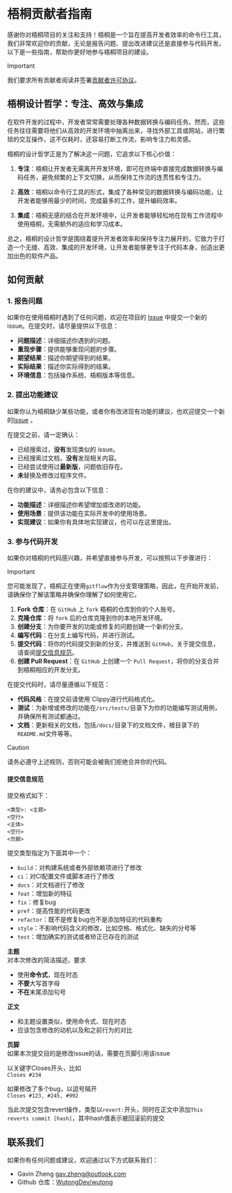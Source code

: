 # 梧桐贡献者指南

感谢你对梧桐项目的关注和支持！梧桐是一个旨在提高开发者效率的命令行工具，我们非常欢迎你的贡献，无论是报告问题、提出改进建议还是直接参与代码开发。以下是一些指南，帮助你更好地参与梧桐项目的建设。
> [!IMPORTANT]
> 我们要求所有贡献者阅读并签署[贡献者许可协议](CLA_zh.md)。

## 梧桐设计哲学：专注、高效与集成

在软件开发的过程中，开发者常常需要处理各种数据转换与编码任务。然而，这些任务往往需要将他们从高效的开发环境中抽离出来，寻找外部工具或网站，进行繁琐的交互操作，这不仅耗时，还容易打断工作流，影响专注力和灵感。

梧桐的设计哲学正是为了解决这一问题，它追求以下核心价值：

1. **专注**：梧桐让开发者无需离开开发环境，即可在终端中直接完成数据转换与编码任务，避免频繁的上下文切换，从而保持工作流的连贯性和专注力。

2. **高效**：梧桐以命令行工具的形式，集成了各种常见的数据转换与编码功能，让开发者能够用最少的时间，完成最多的工作，提升编码效率。

3. **集成**：梧桐无感的结合在开发环境中，让开发者能够轻松地在现有工作流程中使用梧桐，无需额外的适应和学习成本。

总之，梧桐的设计哲学是围绕着提升开发者效率和保持专注力展开的，它致力于打造一个无缝、高效、集成的开发环境，让开发者能够更专注于代码本身，创造出更加出色的软件产品。

## 如何贡献

### 1. 报告问题

如果你在使用梧桐时遇到了任何问题，欢迎在项目的 [Issue](https://github.com/WutongDev/wutong/issues) 中提交一个新的 issue。在提交时，请尽量提供以下信息：

- **问题描述**：详细描述你遇到的问题。
- **重现步骤**：提供能够重现问题的步骤。
- **期望结果**：描述你期望得到的结果。
- **实际结果**：描述你实际得到的结果。
- **环境信息**：包括操作系统、梧桐版本等信息。

### 2. 提出功能建议

如果你认为梧桐缺少某些功能，或者你有改进现有功能的建议，也欢迎提交一个新的[Issue](https://github.com/WutongDev/wutong/issues) 。

在提交之前，请一定确认：  
- 已经搜索过，**没有**发现类似的 issue。
- 已经搜索过文档，**没有**发现相关内容。
- 已经尝试使用过**最新版**，问题依旧存在。
- **未**替换及修改过程序文件。

在你的建议中，请务必包含以下信息：
- **功能描述**：详细描述你希望增加或改进的功能。
- **使用场景**：提供该功能在实际开发中的使用场景。
- **实现建议**：如果你有具体地实现建议，也可以在这里提出。

### 3. 参与代码开发

如果你对梧桐的代码感兴趣，并希望直接参与开发，可以按照以下步骤进行：

> [!IMPORTANT]  
> 您可能发现了，梧桐正在使用`gitflow`作为分支管理策略，因此，在开始开发前，请确保你了解该策略并确保你理解了如何使用它。

1. **Fork 仓库**：在 `GitHub` 上 `fork` 梧桐的仓库到你的个人账号。
2. **克隆仓库**：将 `fork` 后的仓库克隆到你的本地开发环境。
3. **创建分支**：为你要开发的功能或修复的问题创建一个新的分支。
4. **编写代码**：在分支上编写代码，并进行测试。
5. **提交代码**：将你的代码提交到新的分支，并推送到 `GitHub`，关于提交信息，请查阅[提交信息规范](#提交信息规范)。
6. **创建 Pull Request**：在 `GitHub` 上创建一个 `Pull Request`，将你的分支合并到梧桐相应的开发分支。

在提交代码时，请尽量遵循以下规范：

- **代码风格**：在提交前请使用`Clippy进行代码格式化。
- **测试**：为新增或修改的功能在`/src/tests/`目录下为你的功能编写测试用例，并确保所有测试都通过。
- **文档**：更新相关的文档，包括`/docs/`目录下的文档文件，根目录下的`README.md`文件等等。

> [!CAUTION]
> 请务必遵守上述规则，否则可能会被我们拒绝合并你的代码。

#### 提交信息规范

提交格式如下：

```
<类型>: <主题>
<空行>
<主体>
<空行>
<页脚>
```

提交类型指定为下面其中一个：
- `build`：对构建系统或者外部依赖项进行了修改
- `ci`：对CI配置文件或脚本进行了修改
- `docs`：对文档进行了修改
- `feat`：增加新的特征
- `fix`：修复bug
- `pref`：提高性能的代码更改
- `refactor`：既不是修复bug也不是添加特征的代码重构
- `style`：不影响代码含义的修改，比如空格、格式化、缺失的分号等
- `test`：增加确实的测试或者矫正已存在的测试

**主题**  
对本次修改的简洁描述，要求
- 使用**命令式**，现在时态
- **不要**大写首字母
- **不在**末尾添加句号

**正文**
- 和主题设置类似，使用命令式、现在时态  
- 应该包含修改的动机以及和之前行为的对比

**页脚**  
如果本次提交目的是修改issue的话，需要在页脚引用该issue  

以关键字Closes开头，比如  
```Closes #234```

如果修改了多个bug，以逗号隔开  
```Closes #123, #245, #992```  


当此次提交包含revert操作，类型以`revert:`开头，同时在正文中添加`This reverts commit [hash]`，其中hash值表示被回滚前的提交

## 联系我们

如果你有任何问题或建议，欢迎通过以下方式联系我们：

- Gavin Zheng <gav.zheng@outlook.com>
- Github 仓库：[WutongDev/wutong](https://github.com/WutongDev/wutong)